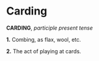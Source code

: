 # Carding

**CARDING**, _participle present tense_

**1.** Combing, as flax, wool, etc.

**2.** The act of playing at cards.